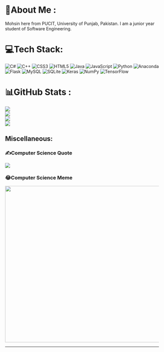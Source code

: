 # 💫About Me :
Mohsin here from PUCIT, University of Punjab, Pakistan.
I am a junior year student of Software Engineering.

# 💻Tech Stack:
![C#](https://img.shields.io/badge/c%23-%23239120.svg?style=for-the-badge&logo=c-sharp&logoColor=white) ![C++](https://img.shields.io/badge/c++-%2300599C.svg?style=for-the-badge&logo=c%2B%2B&logoColor=white) ![CSS3](https://img.shields.io/badge/css3-%231572B6.svg?style=for-the-badge&logo=css3&logoColor=white) ![HTML5](https://img.shields.io/badge/html5-%23E34F26.svg?style=for-the-badge&logo=html5&logoColor=white) ![Java](https://img.shields.io/badge/java-%23ED8B00.svg?style=for-the-badge&logo=java&logoColor=white) ![JavaScript](https://img.shields.io/badge/javascript-%23323330.svg?style=for-the-badge&logo=javascript&logoColor=%23F7DF1E) ![Python](https://img.shields.io/badge/python-3670A0?style=for-the-badge&logo=python&logoColor=ffdd54) ![Anaconda](https://img.shields.io/badge/Anaconda-%2344A833.svg?style=for-the-badge&logo=anaconda&logoColor=white) ![Flask](https://img.shields.io/badge/flask-%23000.svg?style=for-the-badge&logo=flask&logoColor=white) ![MySQL](https://img.shields.io/badge/mysql-%2300f.svg?style=for-the-badge&logo=mysql&logoColor=white) ![SQLite](https://img.shields.io/badge/sqlite-%2307405e.svg?style=for-the-badge&logo=sqlite&logoColor=white) ![Keras](https://img.shields.io/badge/Keras-%23D00000.svg?style=for-the-badge&logo=Keras&logoColor=white) ![NumPy](https://img.shields.io/badge/numpy-%23013243.svg?style=for-the-badge&logo=numpy&logoColor=white) ![TensorFlow](https://img.shields.io/badge/TensorFlow-%23FF6F00.svg?style=for-the-badge&logo=TensorFlow&logoColor=white)
# 📊GitHub Stats :
[![](https://visitcount.itsvg.in/api?id=aumohsin99&icon=0&color=0)](https://visitcount.itsvg.in)
<br/>
![](https://github-readme-stats.vercel.app/api?username=aumohsin99&theme=react&hide_border=true&include_all_commits=false&count_private=true)<br/>
![](https://github-readme-streak-stats.herokuapp.com/?user=aumohsin99&theme=react&hide_border=true)<br/>
![](https://github-readme-stats.vercel.app/api/top-langs/?username=aumohsin99&theme=react&hide_border=true&include_all_commits=false&count_private=true&layout=compact)

## Miscellaneous:
### ✍️Computer Science Quote
![](https://quotes-github-readme.vercel.app/api?type=horizontal&theme=radical)

### 😂Computer Science Meme
<img src="https://random-memer.herokuapp.com/" width="512px"/>

- - -
